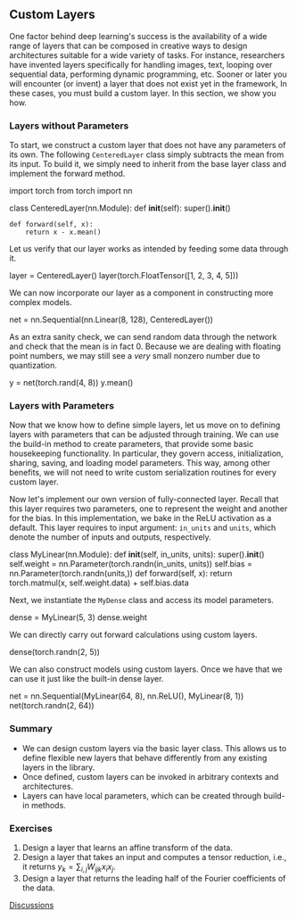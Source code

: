 ## Custom Layers

One factor behind deep learning's success
is the availability of a wide range of layers
that can be composed in creative ways
to design architectures suitable
for a wide variety of tasks.
For instance, researchers have invented layers
specifically for handling images, text,
looping over sequential data,
performing dynamic programming, etc.
Sooner or later you will encounter (or invent)
a layer that does not exist yet in the framework,
In these cases, you must build a custom layer.
In this section, we show you how.

### Layers without Parameters

To start, we construct a custom layer
that does not have any parameters of its own.
The following `CenteredLayer` class simply
subtracts the mean from its input.
To build it, we simply need to inherit
from the base layer class and implement the forward method.

import torch
from torch import nn



class CenteredLayer(nn.Module):
    def __init__(self):
        super().__init__()

    def forward(self, x):
        return x - x.mean()



Let us verify that our layer works as intended by feeding some data through it.


layer = CenteredLayer()
layer(torch.FloatTensor([1, 2, 3, 4, 5]))



We can now incorporate our layer as a component
in constructing more complex models.


net = nn.Sequential(nn.Linear(8, 128), CenteredLayer())



As an extra sanity check, we can send random data
through the network and check that the mean is in fact 0.
Because we are dealing with floating point numbers,
we may still see a *very* small nonzero number
due to quantization.


y = net(torch.rand(4, 8))
y.mean()



### Layers with Parameters

Now that we know how to define simple layers,
let us move on to defining layers with parameters
that can be adjusted through training.
We can use the build-in method to create parameters, that
provide some basic housekeeping functionality.
In particular, they govern access, initialization,
sharing, saving, and loading model parameters.
This way, among other benefits, we will not need to write
custom serialization routines for every custom layer.

Now let's implement our own version of fully-connected layer.
Recall that this layer requires two parameters,
one to represent the weight and another for the bias.
In this implementation, we bake in the ReLU activation as a default.
This layer requires to input argument: `in_units` and `units`, which
denote the number of inputs and outputs, respectively.

class MyLinear(nn.Module):
    def __init__(self, in_units, units):
        super().__init__()
        self.weight = nn.Parameter(torch.randn(in_units, units))
        self.bias = nn.Parameter(torch.randn(units,))
    def forward(self, x):
        return torch.matmul(x, self.weight.data) + self.bias.data



Next, we instantiate the `MyDense` class
and access its model parameters.


dense = MyLinear(5, 3)
dense.weight



We can directly carry out forward calculations using custom layers.


dense(torch.randn(2, 5))



We can also construct models using custom layers.
Once we have that we can use it just like the built-in dense layer.


net = nn.Sequential(MyLinear(64, 8), nn.ReLU(), MyLinear(8, 1))
net(torch.randn(2, 64))



### Summary

* We can design custom layers via the basic layer class. This allows us to define flexible new layers that behave differently from any existing layers in the library.
* Once defined, custom layers can be invoked in arbitrary contexts and architectures.
* Layers can have local parameters, which can be created through build-in methods.

### Exercises

1. Design a layer that learns an affine transform of the data.
1. Design a layer that takes an input and computes a tensor reduction,
   i.e., it returns $y_k = \sum_{i, j} W_{ijk} x_i x_j$.
1. Design a layer that returns the leading half of the Fourier coefficients of the data.

[Discussions](https://discuss.d2l.ai/t/59)
